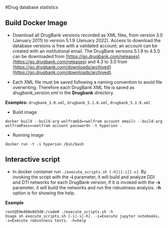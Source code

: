 #Drug database statistics

## Build Docker Image

* Download all DrugBank versions recorded as XML files, from version 3.0  (January 2011) to version 5.1.9 (January 2022). Access to download the database versions is free with a validated account; an account can be created with an institutional email. The DrugBank versions 5.1.9 to 4.5.0 can be downloaded from [https://go.drugbank.com/releases](https://go.drugbank.com/releases) and 4.3 to 3.0 from [https://go.drugbank.com/downloads/archived](https://go.drugbank.com/downloads/archived).

* Each XML file must be saved following a naming convention to avoid file overwriting. Therefore each DrugBank XML file is saved as *drugbank_version.xml* in the **Drugbank** directory. 

**Examples:** `drugbank_3.0.xml`, `drugbank_5.1.8.xml`, `drugbank_5.1.9.xml` 

* Build image

`docker build --build-arg wolframId=<wolfram account email> --build-arg wolframPass=<wolfram account password> -t hyperion . `

* Running image

`docker run -t -i hyperion /bin/bash `

## Interactive script

* In docker container run `./execute_scripts.sh [-h]|[-i][-s]`.  By invoking the script with the **-i** parameter, it will build and analyze DDI and DTI networks for each DrugBank version; if it is invoked with the **-s** parameter, it will build the networks and run the robustness analysis. **-h** option is for showing the help.

**Example**

```
root@59ed68e0d3d8:/code# ./execute_scripts.sh -h
Usage sh execute_scripts.sh [-i|-s|-h]. -i=Execute jupyter notebooks. -s=Execute robustness tests. -h=help
```



